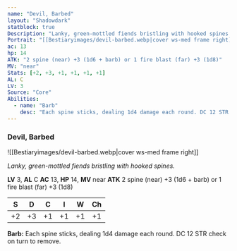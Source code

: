 ```yaml
---
name: "Devil, Barbed"
layout: "Shadowdark"
statblock: true
Description: "Lanky, green-mottled fiends bristling with hooked spines."
Portrait: "[[Bestiaryimages/devil-barbed.webp|cover ws-med frame right]]"
ac: 13
hp: 14
ATK: "2 spine (near) +3 (1d6 + barb) or 1 fire blast (far) +3 (1d8)"
MV: "near"
Stats: [+2, +3, +1, +1, +1, +1]
AL: C
LV: 3
Source: "Core"
Abilities:
  - name: "Barb"
    desc: "Each spine sticks, dealing 1d4 damage each round. DC 12 STR check on turn to remove."
---
```


### Devil, Barbed

![[Bestiaryimages/devil-barbed.webp|cover ws-med frame right]]

_Lanky, green-mottled fiends bristling with hooked spines._

**LV** 3, **AL** C
**AC** 13, **HP** 14, **MV** near
**ATK** 2 spine (near) +3 (1d6 + barb) or 1 fire blast (far) +3 (1d8)

|  S  |  D  |  C  |  I  |  W  |  Ch  |
|:---:|:---:|:---:|:---:|:---:|:----:|
| +2 | +3 | +1 | +1 | +1 | +1 |

**Barb:** Each spine sticks, dealing 1d4 damage each round. DC 12 STR check on turn to remove.

